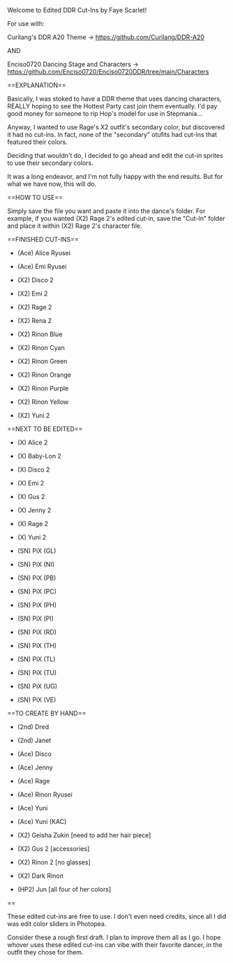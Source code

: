 Welcome to Edited DDR Cut-Ins by Faye Scarlet!

For use with:

Curilang's DDR A20 Theme 
-> https://github.com/Curilang/DDR-A20

AND

Enciso0720 Dancing Stage and Characters
-> https://github.com/Enciso0720/Enciso0720DDR/tree/main/Characters

==EXPLANATION==

Basically, I was stoked to have a DDR theme that uses dancing characters, REALLY hoping to see the Hottest Party cast join them eventually. I'd pay good money for someone to rip Hop's model for use in Stepmania...

Anyway, I wanted to use Rage's X2 outfit's secondary color, but discovered it had no cut-ins. In fact, none of the "secondary" otufits had cut-ins that featured their colors.

Deciding that wouldn't do, I decided to go ahead and edit the cut-in sprites to use their secondary colors.

It was a long endeavor, and I'm not fully happy with the end results. But for what we have now, this will do.

==HOW TO USE==

Simply save the file you want and paste it into the dance's folder. For example, if you wanted (X2) Rage 2's edited cut-in, save the "Cut-In" folder and place it within (X2) Rage 2's character file.

==FINISHED CUT-INS==

- (Ace) Alice Ryusei
- (Ace) Emi Ryusei

- (X2) Disco 2
- (X2) Emi 2
- (X2) Rage 2
- (X2) Rena 2
- (X2) Rinon Blue
- (X2) Rinon Cyan
- (X2) Rinon Green
- (X2) Rinon Orange
- (X2) Rinon Purple
- (X2) Rinon Yellow
- (X2) Yuni 2

==NEXT TO BE EDITED==

- (X) Alice 2
- (X) Baby-Lon 2
- (X) Disco 2
- (X) Emi 2
- (X) Gus 2
- (X) Jenny 2
- (X) Rage 2
- (X) Yuni 2

- (SN) PiX (GL)
- (SN) PiX (NI)
- (SN) PiX (PB)
- (SN) PiX (PC)
- (SN) PiX (PH)
- (SN) PiX (PI)
- (SN) PiX (RD)
- (SN) PiX (TH)
- (SN) PiX (TL)
- (SN) PiX (TU)
- (SN) PiX (UG)
- (SN) PiX (VE)

==TO CREATE BY HAND==

- (2nd) Dred
- (2nd) Janet

- (Ace) Disco
- (Ace) Jenny
- (Ace) Rage
- (Ace) Rinon Ryusei
- (Ace) Yuni
- (Ace) Yuni (KAC)

- (X2) Geisha Zukin [need to add her hair piece]
- (X2) Gus 2 [accessories]
- (X2) Rinon 2 [no glasses]
- (X2) Dark Rinon

- (HP2) Jun [all four of her colors]

==

These edited cut-ins are free to use. I don't even need credits, since all I did was edit color sliders in Photopea. 

Consider these a rough first draft. I plan to improve them all as I go. I hope whover uses these edited cut-ins can vibe with their favorite dancer, in the outfit they chose for them.
